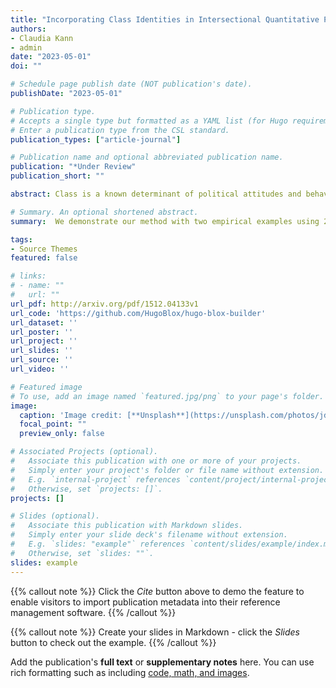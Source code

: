 ```yaml
---
title: "Incorporating Class Identities in Intersectional Quantitative Political Attitudes Research"
authors:
- Claudia Kann
- admin
date: "2023-05-01"
doi: ""

# Schedule page publish date (NOT publication's date).
publishDate: "2023-05-01"

# Publication type.
# Accepts a single type but formatted as a YAML list (for Hugo requirements).
# Enter a publication type from the CSL standard.
publication_types: ["article-journal"]

# Publication name and optional abbreviated publication name.
publication: "*Under Review"
publication_short: ""

abstract: Class is a known determinant of political attitudes and behaviors, yet it is often overlooked in quantitative intersectional research due to challenges in operationalization. This oversight stems from two main issues, inconsistent definitions of class in survey instruments and sparse data. In this paper, we propose defining class as a context-dependent latent variable, estimated through mixture models. Traditional methods typically isolate a single socioeconomic status (SES) or subjective social status (SSS) measure as an independent variable, but mixture models integrate multiple facets of SES and SSS, identifying the component of class most pertinent the political outcome being studied. Coupled with intersectional approaches like Bayesian Multilevel Models, this framework allows for a more comprehensive representation of relevant identities in data sparse environments. We demonstrate our method with two empirical examples using 2020 American National Election Studies data, showing that the significance of SES or SSS elements varies depending on the outcome. Our results also indicate that not accounting for class in intersectional modeling leads to biased estimates. We recommend a more detailed approach such as mixture models to asses class alongside race and gender in quantitative analyses based on our findings.

# Summary. An optional shortened abstract.
summary:  We demonstrate our method with two empirical examples using 2020 American National Election Studies data, showing that the significance of SES or SSS elements varies depending on the outcome.

tags:
- Source Themes
featured: false

# links:
# - name: ""
#   url: ""
url_pdf: http://arxiv.org/pdf/1512.04133v1
url_code: 'https://github.com/HugoBlox/hugo-blox-builder'
url_dataset: ''
url_poster: ''
url_project: ''
url_slides: ''
url_source: ''
url_video: ''

# Featured image
# To use, add an image named `featured.jpg/png` to your page's folder. 
image:
  caption: 'Image credit: [**Unsplash**](https://unsplash.com/photos/jdD8gXaTZsc)'
  focal_point: ""
  preview_only: false

# Associated Projects (optional).
#   Associate this publication with one or more of your projects.
#   Simply enter your project's folder or file name without extension.
#   E.g. `internal-project` references `content/project/internal-project/index.md`.
#   Otherwise, set `projects: []`.
projects: []

# Slides (optional).
#   Associate this publication with Markdown slides.
#   Simply enter your slide deck's filename without extension.
#   E.g. `slides: "example"` references `content/slides/example/index.md`.
#   Otherwise, set `slides: ""`.
slides: example
---
```


{{% callout note %}}
Click the *Cite* button above to demo the feature to enable visitors to import publication metadata into their reference management software.
{{% /callout %}}

{{% callout note %}}
Create your slides in Markdown - click the *Slides* button to check out the example.
{{% /callout %}}

Add the publication's **full text** or **supplementary notes** here. You can use rich formatting such as including [code, math, and images](https://docs.hugoblox.com/content/writing-markdown-latex/).
